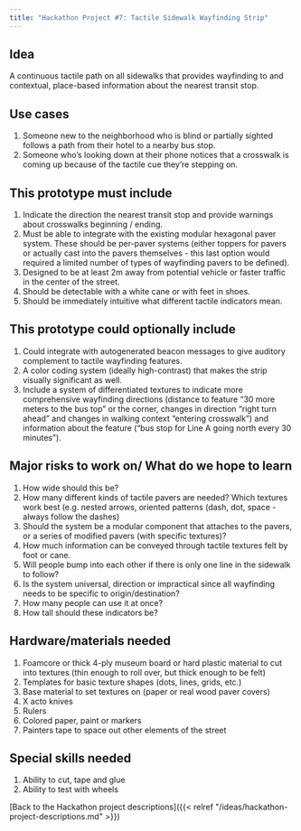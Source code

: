 ```yaml
---
title: "Hackathon Project #7: Tactile Sidewalk Wayfinding Strip"
---
```


## Idea

A continuous tactile path on all sidewalks that provides wayfinding to and contextual, place-based information about the nearest transit stop.

## Use cases

1. Someone new to the neighborhood who is blind or partially sighted follows a path from their hotel to a nearby bus stop.
1. Someone who’s looking down at their phone notices that a crosswalk is coming up because of the tactile cue they’re stepping on.

## This prototype must include

1. Indicate the direction the nearest transit stop and provide warnings about crosswalks beginning / ending.
1. Must be able to integrate with the existing modular hexagonal paver system. These should be per-paver systems (either toppers for pavers or actually cast into the pavers themselves - this last option would required a limited number of types of wayfinding pavers to be defined).
1. Designed to be at least 2m away from potential vehicle or faster traffic in the center of the street.
1. Should be detectable with a white cane or with feet in shoes.
1. Should be immediately intuitive what different tactile indicators mean.

## This prototype could optionally include

1. Could integrate with autogenerated beacon messages to give auditory complement to tactile wayfinding features.
1. A color coding system (ideally high-contrast) that makes the strip visually significant as well.
1. Include a system of differentiated textures to indicate more comprehensive wayfinding directions (distance to feature “30 more meters to the bus top” or the corner, changes in direction “right turn ahead” and changes in walking context “entering crosswalk”) and information about the feature (“bus stop for Line A going north every 30 minutes”).

## Major risks to work on/ What do we hope to learn

1. How wide should this be?
1. How many different kinds of tactile pavers are needed? Which textures work best (e.g. nested arrows, oriented patterns (dash, dot, space - always follow the dashes)
1. Should the system be a modular component that attaches to the pavers, or a series of modified pavers (with specific textures)?
1. How much information can be conveyed through tactile textures felt by foot or cane.
1. Will people bump into each other if there is only one line in the sidewalk to follow?
1. Is the system universal, direction or impractical since all wayfinding needs to be specific to origin/destination?
1. How many people can use it at once?
1. How tall should these indicators be?

## Hardware/materials needed

1. Foamcore or thick 4-ply museum board or hard plastic material to cut into textures (thin enough to roll over, but thick enough to be felt)
1. Templates for basic texture shapes (dots, lines, grids, etc.)
1. Base material to set textures on (paper or real wood paver covers)
1. X acto knives
1. Rulers
1. Colored paper, paint or markers
1. Painters tape to space out other elements of the street

## Special skills needed

1. Ability to cut, tape and glue
1. Ability to test with wheels

[Back to the Hackathon project descriptions]({{< relref "/ideas/hackathon-project-descriptions.md" >}})
